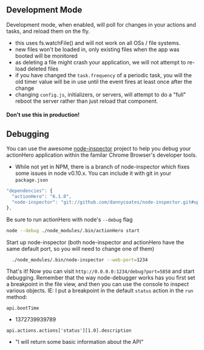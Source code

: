 ## Development Mode

Development mode, when enabled, will poll for changes in your actions and tasks, and reload them on the fly.

- this uses fs.watchFile() and will not work on all OSs / file systems.
- new files won't be loaded in, only existing files when the app was booted will be monitored
- as deleting a file might crash your application, we will not attempt to re-load deleted files
- if you have changed the `task.frequency` of a periodic task, you will the old timer value will be in use until the event fires at least once after the change 
- changing `config.js`, initializers, or servers, will attempt to do a "full" reboot the server rather than just reload that component.

#### Don't use this in production!

## Debugging

You can use the awesome [node-inspector](https://github.com/dannycoates/node-inspector) project to help you debug your actionHero application within the familar Chrome Browser's developer tools.

- While not yet in NPM, there is a branch of node-inspector which fixes some issues in node v0.10.x.  You can include it with git in your `package.json`

```javascript
"dependencies": {
  "actionHero": "6.1.0",
  "node-inspector": "git://github.com/dannycoates/node-inspector.git#update-ui"
},
```

Be sure to run actionHero with node's `--debug` flag

```bash
node --debug ./node_modules/.bin/actionHero start
```

Start up node-inspector (both node-inspector and actionHero have the same default port, so you will need to change one of them)

```bash
  ./node_modules/.bin/node-inspector --web-port=1234
```

That's it! Now you can visit `http://0.0.0.0:1234/debug?port=5858` and start debugging.  Remember that the way node-debugger works has you first set a breakpoint in the file view, and then you can use the console to inspect various objects.  IE: I put a breakpoint in the default `status` action in the `run` method:

`api.bootTime`
- 1372739939789

`api.actions.actions['status'][1.0].description`
- "I will return some basic information about the API"
